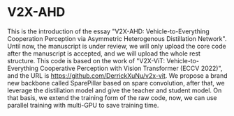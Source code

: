 # V2X-AHD
This is the introduction of the essay "V2X-AHD: Vehicle-to-Everything Cooperation Perception via Asymmetric Heterogenous Distillation Network". Until now, the manuscript is under review, we will only upload the core code after the manuscript is accepted, and we will upload the whole rest structure. This code is based on the work of "V2X-ViT: Vehicle-to-Everything Cooperative Perception with Vision Transformer (ECCV 2022)", and the URL is https://github.com/DerrickXuNu/v2x-vit. We propose a brand new backbone called SparePillar based on spare convolution, after that, we leverage the distillation model and give the teacher and student model. On that basis, we extend the training form of the raw code, now, we can use parallel training with multi-GPU to save training time. 
